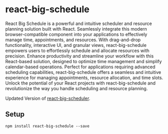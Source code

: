 # react-big-schedule

React Big Schedule is a powerful and intuitive scheduler and resource planning solution built with React. Seamlessly integrate this modern browser-compatible component into your applications to effectively manage time, appointments, and resources. With drag-and-drop functionality, interactive UI, and granular views, react-big-schedule empowers users to effortlessly schedule and allocate resources with precision. Enhance productivity and streamline your workflow with this React-based solution, designed to optimize time management and simplify calendar-based operations. Perfect for applications requiring advanced scheduling capabilities, react-big-schedule offers a seamless and intuitive experience for managing appointments, resource allocation, and time slots. Unlock the potential of your React projects with react-big-schedule and revolutionize the way you handle scheduling and resource planning.  


Updated Version of [react-big-scheduler](https://stephenchou1017.github.io/scheduler/#/).


## Setup

`npm install react-big-schedule --save`
